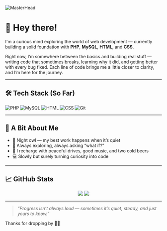 ![MasterHead](https://www.digitaladlectio.com/wp-content/uploads/2020/04/New-PNC-Animated-Banners.gif)
# 👋 Hey there!

I'm a curious mind exploring the world of web development — currently building a solid foundation with **PHP**, **MySQL**, **HTML**, and **CSS**.

Right now, I’m somewhere between the basics and building real stuff — writing code that sometimes breaks, learning why it did, and getting better with every bug fixed. Each line of code brings me a little closer to clarity, and I’m here for the journey.

---

## 🛠️ Tech Stack (So Far)
![PHP](https://img.shields.io/badge/-PHP-777BB4?style=for-the-badge&logo=php&logoColor=white)
![MySQL](https://img.shields.io/badge/-MySQL-4479A1?style=for-the-badge&logo=mysql&logoColor=white)
![HTML](https://img.shields.io/badge/-HTML5-E34F26?style=for-the-badge&logo=html5&logoColor=white)
![CSS](https://img.shields.io/badge/-CSS3-1572B6?style=for-the-badge&logo=css3&logoColor=white)
![Git](https://img.shields.io/badge/-Git-F05032?style=for-the-badge&logo=git&logoColor=white)

---

## 🌙 A Bit About Me
- 🦉 Night owl — my best work happens when it’s quiet
- 🤔 Always exploring, always asking “what if?”
- 🍺 I recharge with peaceful drives, good music, and two cold beers
- 💻 Slowly but surely turning curiosity into code

---

## 📈 GitHub Stats
<p align="center">
  <img src="https://github-readme-stats.vercel.app/api?username=macclintx&show_icons=true&theme=radical&hide_border=true"/>
 <img src="https://streak-stats.demolab.com?user=macclintx&theme=radical&hide_border=true"  />
</p>

---

> _“Progress isn’t always loud — sometimes it’s quiet, steady, and just yours to know.”_

Thanks for dropping by 👨‍💻


